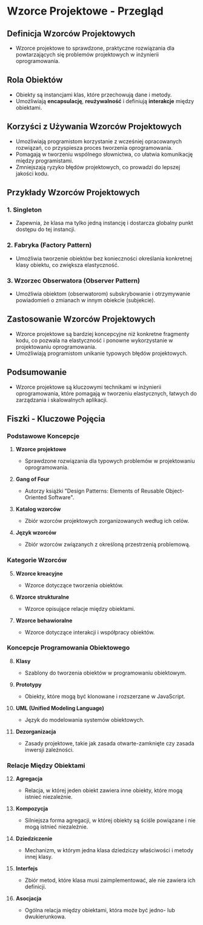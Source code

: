 # Wzorce Projektowe - Przegląd

## Definicja Wzorców Projektowych
- Wzorce projektowe to sprawdzone, praktyczne rozwiązania dla powtarzających się problemów projektowych w inżynierii oprogramowania.

## Rola Obiektów
- Obiekty są instancjami klas, które przechowują dane i metody.
- Umożliwiają **encapsulację**, **reużywalność** i definiują **interakcje** między obiektami.

## Korzyści z Używania Wzorców Projektowych
- Umożliwiają programistom korzystanie z wcześniej opracowanych rozwiązań, co przyspiesza proces tworzenia oprogramowania.
- Pomagają w tworzeniu wspólnego słownictwa, co ułatwia komunikację między programistami.
- Zmniejszają ryzyko błędów projektowych, co prowadzi do lepszej jakości kodu.

## Przykłady Wzorców Projektowych

### 1. Singleton
- Zapewnia, że klasa ma tylko jedną instancję i dostarcza globalny punkt dostępu do tej instancji.

### 2. Fabryka (Factory Pattern)
- Umożliwia tworzenie obiektów bez konieczności określania konkretnej klasy obiektu, co zwiększa elastyczność.

### 3. Wzorzec Obserwatora (Observer Pattern)
- Umożliwia obiektom (obserwatorom) subskrybowanie i otrzymywanie powiadomień o zmianach w innym obiekcie (subjekcie).

## Zastosowanie Wzorców Projektowych
- Wzorce projektowe są bardziej koncepcyjne niż konkretne fragmenty kodu, co pozwala na elastyczność i ponowne wykorzystanie w projektowaniu oprogramowania.
- Umożliwiają programistom unikanie typowych błędów projektowych.

## Podsumowanie
- Wzorce projektowe są kluczowymi technikami w inżynierii oprogramowania, które pomagają w tworzeniu elastycznych, łatwych do zarządzania i skalowalnych aplikacji.

## Fiszki - Kluczowe Pojęcia

### Podstawowe Koncepcje
1. **Wzorce projektowe**
   - Sprawdzone rozwiązania dla typowych problemów w projektowaniu oprogramowania.

2. **Gang of Four**
   - Autorzy książki "Design Patterns: Elements of Reusable Object-Oriented Software".

3. **Katalog wzorców**
   - Zbiór wzorców projektowych zorganizowanych według ich celów.

4. **Język wzorców**
   - Zbiór wzorców związanych z określoną przestrzenią problemową.

### Kategorie Wzorców
5. **Wzorce kreacyjne**
   - Wzorce dotyczące tworzenia obiektów.

6. **Wzorce strukturalne**
   - Wzorce opisujące relacje między obiektami.

7. **Wzorce behawioralne**
   - Wzorce dotyczące interakcji i współpracy obiektów.

### Koncepcje Programowania Obiektowego
8. **Klasy**
   - Szablony do tworzenia obiektów w programowaniu obiektowym.

9. **Prototypy**
   - Obiekty, które mogą być klonowane i rozszerzane w JavaScript.

10. **UML (Unified Modeling Language)**
    - Język do modelowania systemów obiektowych.

11. **Dezorganizacja**
    - Zasady projektowe, takie jak zasada otwarte-zamknięte czy zasada inwersji zależności.

### Relacje Między Obiektami
12. **Agregacja**
    - Relacja, w której jeden obiekt zawiera inne obiekty, które mogą istnieć niezależnie.

13. **Kompozycja**
    - Silniejsza forma agregacji, w której obiekty są ściśle powiązane i nie mogą istnieć niezależnie.

14. **Dziedziczenie**
    - Mechanizm, w którym jedna klasa dziedziczy właściwości i metody innej klasy.

15. **Interfejs**
    - Zbiór metod, które klasa musi zaimplementować, ale nie zawiera ich definicji.

16. **Asocjacja**
    - Ogólna relacja między obiektami, która może być jedno- lub dwukierunkowa. 